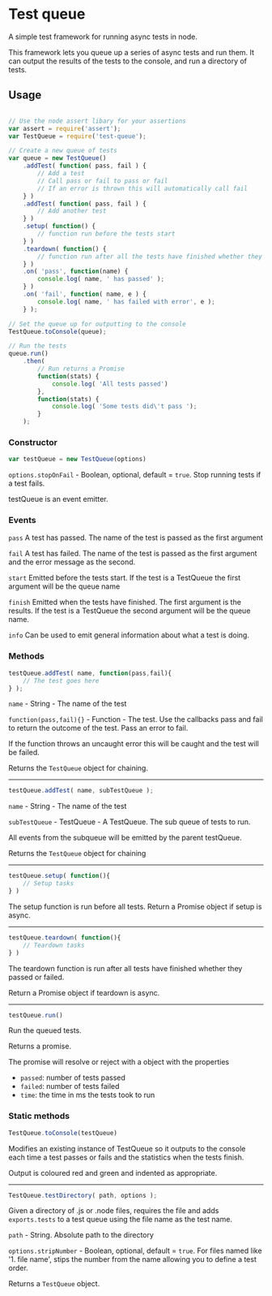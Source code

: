 # Test queue

A simple test framework for running async tests in node.

This framework lets you queue up a series of async tests and run them.  It can output the results of the tests to the console, and run a directory of tests.

## Usage

```javascript

// Use the node assert libary for your assertions
var assert = require('assert');
var TestQueue = require('test-queue');

// Create a new queue of tests
var queue = new TestQueue()
	.addTest( function( pass, fail ) {
		// Add a test
		// Call pass or fail to pass or fail
		// If an error is thrown this will automatically call fail
	} )
	.addTest( function( pass, fail ) {
		// Add another test
	} )
	.setup( function() {
		// function run before the tests start
	} )
	.teardown( function() {
		// function run after all the tests have finished whether they pass or fail
	} )
	.on( 'pass', function(name) {
		console.log( name, ' has passed' );
	} )
	.on( 'fail', function( name, e ) {
		console.log( name, ' has failed with error', e );
	} );

// Set the queue up for outputting to the console
TestQueue.toConsole(queue);

// Run the tests
queue.run()
	.then( 
		// Run returns a Promise
		function(stats) {
			console.log( 'All tests passed')
		},
		function(stats) {
			console.log( 'Some tests did\'t pass ');
		}
	);

```

### Constructor

```javascript
var testQueue = new TestQueue(options) 
```

`options.stopOnFail` - Boolean, optional, default = `true`.  Stop running tests if a test fails.

testQueue is an event emitter.

### Events

`pass` A test has passed.  The name of the test is passed as the first argument

`fail` A test has failed.  The name of the test is passed as the first argument and the error message as the second.

`start` Emitted before the tests start.  If the test is a TestQueue the first argument will be the queue name

`finish` Emitted when the tests have finished.  The first argument is the results.  If the test is a TestQueue the second argument will be the queue name.

`info` Can be used to emit general information about what a test is doing.

### Methods

```javascript
testQueue.addTest( name, function(pass,fail){
	// The test goes here
} );
```

`name` - String - The name of the test

`function(pass,fail){}` - Function - The test.  Use the callbacks pass and fail to return the outcome of the test.  Pass an error to fail.

If the function throws an uncaught error this will be caught and the test will be failed.

Returns the `TestQueue` object for chaining.

----

```javascript
testQueue.addTest( name, subTestQueue );
```

`name` - String - The name of the test

`subTestQueue` - TestQueue - A TestQueue.  The sub queue of tests to run.

All events from the subqueue will be emitted by the parent testQueue.

Returns the `TestQueue` object for chaining

----

```javascript
testQueue.setup( function(){
	// Setup tasks
} )
```
The setup function is run before all tests.
Return a Promise object if setup is async.

----

```javascript
testQueue.teardown( function(){
	// Teardown tasks
} )
```
The teardown function is run after all tests have finished
whether they passed or failed.

Return a Promise object if teardown is async.


----

```javascript
testQueue.run()
```

Run the queued tests.

Returns a promise.

The promise will resolve or reject with a object with the properties

* `passed`: number of tests passed
* `failed`: number of tests failed
* `time`: the time in ms the tests took to run

### Static methods

```javascript
TestQueue.toConsole(testQueue)
```

Modifies an existing instance of TestQueue so it outputs to the console
each time a test passes or fails and the statistics when the tests finish.

Output is coloured red and green and indented as appropriate.

----

```javascript
TestQueue.testDirectory( path, options );
```

Given a directory of .js or .node files, requires the file and adds `exports.tests` to a test queue using the file name as the test name. 

`path` - String.  Absolute path to the directory

`options.stripNumber` - Boolean, optional, default = `true`.  For files named like '1. file name', stips the number from the name allowing you to define a test order.

Returns a `TestQueue` object.



